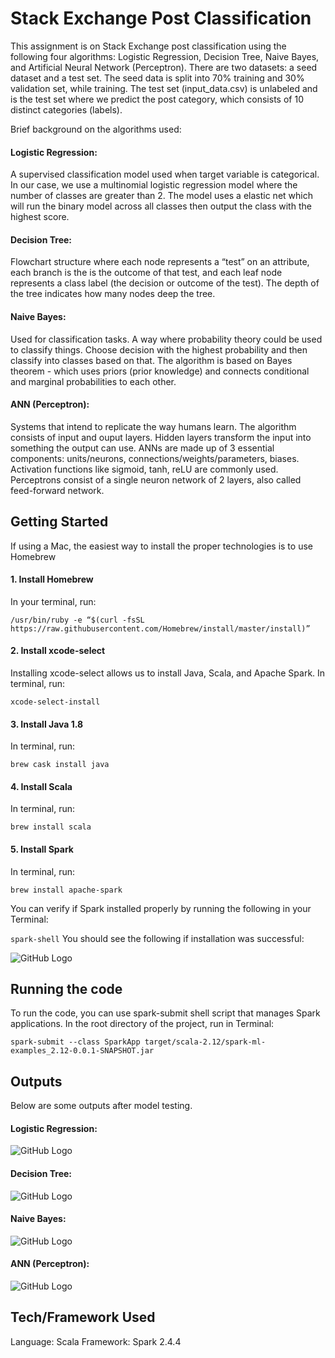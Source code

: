 # Stack Exchange Post Classification

This assignment is on Stack Exchange post classification using the following four algorithms: Logistic Regression, Decision 
Tree, Naive Bayes, and Artificial Neural Network (Perceptron). 
There are two datasets: a seed dataset and a test set. The seed data is split into 70% training and 30% validation set,
while training. The test set (input_data.csv) is unlabeled and is the test set where we predict the post category, which 
consists of 10 distinct categories (labels).

Brief background on the algorithms used:
#### Logistic Regression:
A supervised classification model used when target variable is categorical. In our case, we use a multinomial logistic 
regression model where the number of classes are greater than 2. The model uses a elastic net which will run the binary
model across all classes then output the class with the highest score.
#### Decision Tree: 
Flowchart structure where each node represents a “test” on an attribute, each branch is the is the outcome of that test, and
each leaf node represents a class label (the decision or outcome of the test). The depth of the tree indicates how many 
nodes deep the tree. 
#### Naive Bayes:
Used for classification tasks. A way where probability theory could be used to classify things. 
Choose decision with the highest probability and then classify into classes based on that. The algorithm is based on 
Bayes theorem - which uses priors (prior knowledge) and connects conditional and marginal probabilities to each other.
#### ANN (Perceptron):
Systems that intend to replicate the way humans learn. The algorithm consists of input and ouput layers. Hidden layers 
transform the input into something the output can use. 
ANNs are made up of 3 essential components: units/neurons, connections/weights/parameters, biases. 
Activation functions like sigmoid, tanh, reLU are commonly used. Perceptrons consist of a single neuron network of 2 layers, 
also called feed-forward network.


## Getting Started

If using a Mac, the easiest way to install the proper technologies is to use Homebrew

#### 1. Install Homebrew
In your terminal, run: 

```/usr/bin/ruby -e “$(curl -fsSL https://raw.githubusercontent.com/Homebrew/install/master/install)”```

#### 2. Install xcode-select 
Installing xcode-select allows us to install Java, Scala, and Apache Spark. In terminal, run:

```xcode-select-install```

#### 3. Install Java 1.8
In terminal, run:

```brew cask install java```

#### 4. Install Scala
In terminal, run:

```brew install scala```

#### 5. Install Spark
In terminal, run:

```brew install apache-spark```

You can verify if Spark installed properly by running the following in your Terminal: 

```spark-shell```
You should see the following if installation was successful: 


![GitHub Logo](/images/spark-shell.png)



## Running the code

To run the code, you can use spark-submit shell script that manages Spark applications.
In the root directory of the project, run in Terminal: 

```spark-submit --class SparkApp target/scala-2.12/spark-ml-examples_2.12-0.0.1-SNAPSHOT.jar```


## Outputs 
Below are some outputs after model testing. 

#### Logistic Regression:

![GitHub Logo](/images/LR.png)

#### Decision Tree:

![GitHub Logo](/images/DT.png)

#### Naive Bayes:

![GitHub Logo](/images/NB.png)

#### ANN (Perceptron):

![GitHub Logo](/images/ANN.png)



## Tech/Framework Used
Language: Scala
Framework: Spark 2.4.4



